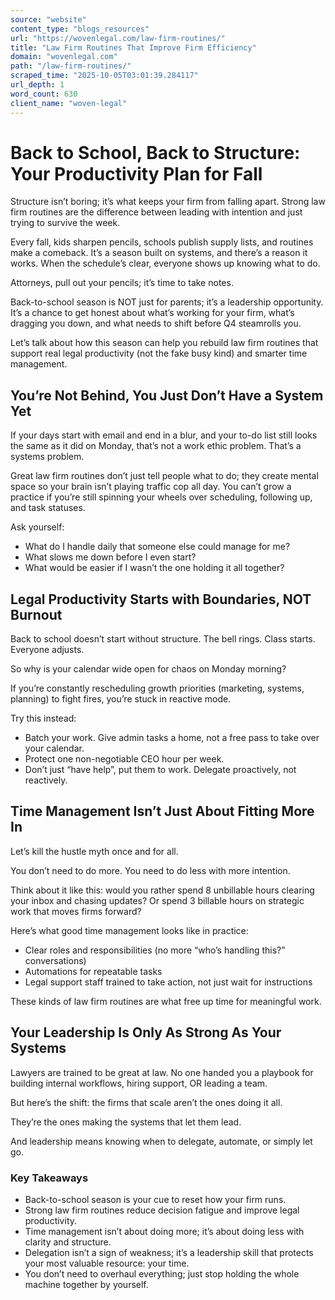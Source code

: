 ```yaml
---
source: "website"
content_type: "blogs_resources"
url: "https://wovenlegal.com/law-firm-routines/"
title: "Law Firm Routines That Improve Firm Efficiency"
domain: "wovenlegal.com"
path: "/law-firm-routines/"
scraped_time: "2025-10-05T03:01:39.284117"
url_depth: 1
word_count: 630
client_name: "woven-legal"
---
```


# Back to School, Back to Structure: Your Productivity Plan for Fall

Structure isn’t boring; it’s what keeps your firm from falling apart. Strong law firm routines are the difference between leading with intention and just trying to survive the week.

Every fall, kids sharpen pencils, schools publish supply lists, and routines make a comeback. It’s a season built on systems, and there’s a reason it works. When the schedule’s clear, everyone shows up knowing what to do.

Attorneys, pull out your pencils; it’s time to take notes.

Back-to-school season is NOT just for parents; it’s a leadership opportunity. It’s a chance to get honest about what’s working for your firm, what’s dragging you down, and what needs to shift before Q4 steamrolls you.

Let’s talk about how this season can help you rebuild law firm routines that support real legal productivity (not the fake busy kind) and smarter time management.

## You’re Not Behind, You Just Don’t Have a System Yet

If your days start with email and end in a blur, and your to-do list still looks the same as it did on Monday, that’s not a work ethic problem. That’s a systems problem.

Great law firm routines don’t just tell people what to do; they create mental space so your brain isn’t playing traffic cop all day. You can’t grow a practice if you’re still spinning your wheels over scheduling, following up, and task statuses.

Ask yourself:

* What do I handle daily that someone else could manage for me?
* What slows me down before I even start?
* What would be easier if I wasn’t the one holding it all together?

## Legal Productivity Starts with Boundaries, NOT Burnout

Back to school doesn’t start without structure. The bell rings. Class starts. Everyone adjusts.

So why is your calendar wide open for chaos on Monday morning?

If you’re constantly rescheduling growth priorities (marketing, systems, planning) to fight fires, you’re stuck in reactive mode.

Try this instead:

* Batch your work. Give admin tasks a home, not a free pass to take over your calendar.
* Protect one non-negotiable CEO hour per week.
* Don’t just “have help”, put them to work. Delegate proactively, not reactively.

## Time Management Isn’t Just About Fitting More In

Let’s kill the hustle myth once and for all.

You don’t need to do more. You need to do less with more intention.

Think about it like this: would you rather spend 8 unbillable hours clearing your inbox and chasing updates? Or spend 3 billable hours on strategic work that moves firms forward?

Here’s what good time management looks like in practice:

* Clear roles and responsibilities (no more “who’s handling this?” conversations)
* Automations for repeatable tasks 
* Legal support staff trained to take action, not just wait for instructions

These kinds of law firm routines are what free up time for meaningful work.

## Your Leadership Is Only As Strong As Your Systems

Lawyers are trained to be great at law. No one handed you a playbook for building internal workflows, hiring support, OR leading a team.

But here’s the shift: the firms that scale aren’t the ones doing it all.

They’re the ones making the systems that let them lead.

And leadership means knowing when to delegate, automate, or simply let go.

### Key Takeaways

* Back-to-school season is your cue to reset how your firm runs.
* Strong law firm routines reduce decision fatigue and improve legal productivity.
* Time management isn’t about doing more; it’s about doing less with clarity and structure.
* Delegation isn’t a sign of weakness; it’s a leadership skill that protects your most valuable resource: your time.
* You don’t need to overhaul everything; just stop holding the whole machine together by yourself.